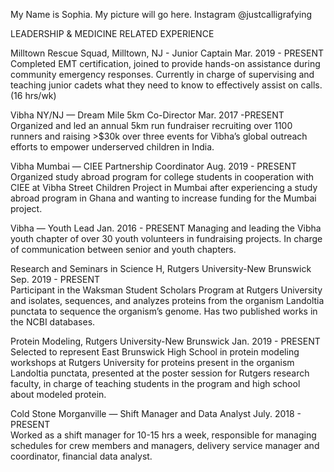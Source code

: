 
My Name is Sophia.
My picture will go here.
Instagram @justcalligrafying

LEADERSHIP & MEDICINE RELATED EXPERIENCE

Milltown Rescue Squad, Milltown, NJ - Junior Captain  Mar. 2019 - PRESENT	
Completed EMT certification, joined to provide hands-on assistance during community emergency responses. Currently in charge of supervising and teaching junior cadets what they need to know to effectively assist on calls. (16 hrs/wk)

Vibha NY/NJ —​ Dream Mile 5km Co-Director		 Mar. 2017 -PRESENT
Organized and led an annual 5km run fundraiser recruiting over 1100 runners and raising >$30k over three events for Vibha’s global outreach efforts to empower underserved children in India.

Vibha Mumbai —​ CIEE Partnership Coordinator		Aug. 2019 - PRESENT	
Organized study abroad program for college students in cooperation with CIEE at Vibha Street Children Project in Mumbai after experiencing a study abroad program in Ghana and wanting to increase funding for the Mumbai project.

Vibha —​ Youth Lead	          			Jan. 2016 - PRESENT	
Managing and leading the Vibha youth chapter of over 30 youth volunteers in fundraising projects. In charge of communication between senior and youth chapters.

Research and Seminars in Science H, Rutgers University-New Brunswick   	          Sep. 2019 - PRESENT	
Participant in the Waksman Student Scholars Program at Rutgers University and isolates, sequences, and analyzes proteins from the organism Landoltia punctata to sequence the organism’s genome. Has two published works in the NCBI databases.

Protein Modeling, Rutgers University-New Brunswick   	              Jan.  2019 - PRESENT	
Selected to represent East Brunswick High School in protein modeling workshops at Rutgers University for proteins present in the organism Landoltia punctata, presented at the poster session for Rutgers research faculty, in charge of teaching students in the program and high school about modeled protein.	

Cold Stone Morganville —​ Shift Manager and Data Analyst	July. 2018 - PRESENT	
Worked as a shift manager for 10-15 hrs a week, responsible for managing schedules for crew members and managers, delivery service manager and coordinator, financial data analyst.
				
